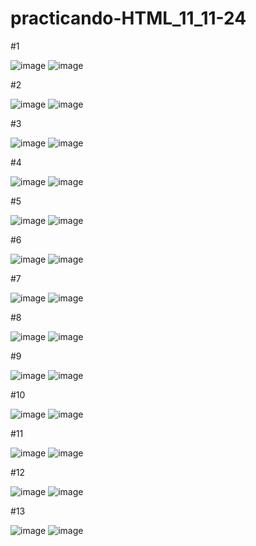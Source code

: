 # practicando-HTML_11_11-24

#1

![image](https://github.com/user-attachments/assets/17d18a7f-e5b1-4aed-8786-e4cc33708513)
![image](https://github.com/user-attachments/assets/b0c2b417-b688-4485-81bb-501e1c698c80)

#2

![image](https://github.com/user-attachments/assets/cf98ef1c-b078-41a7-9be3-9f390e4114f4)
![image](https://github.com/user-attachments/assets/c36540b8-bf2e-4d36-a4dc-2e1b83513935)

#3

![image](https://github.com/user-attachments/assets/aca89ade-dd6c-4148-b54c-afe4ad42e859)
![image](https://github.com/user-attachments/assets/0a5cfc51-0bd7-4f91-af12-f5cf4608affb)


#4

![image](https://github.com/user-attachments/assets/7f3846fa-df0a-423d-81dc-08857d6f77b4)
![image](https://github.com/user-attachments/assets/0998ca4d-57f2-40cc-aca8-0cbe3aa9881b)


#5

![image](https://github.com/user-attachments/assets/ab075b4c-d7ba-439a-bc49-df9997e7dca4)
![image](https://github.com/user-attachments/assets/c3707355-dc46-4014-876b-e662db1ef64a)


#6

![image](https://github.com/user-attachments/assets/2b280d20-da37-4ad2-a26d-517e07f9b33d)
![image](https://github.com/user-attachments/assets/d6448b00-1895-4411-bd08-fbdf9cec7ed9)

#7

![image](https://github.com/user-attachments/assets/643f7f19-2b46-497d-a222-b6ac477254f4)
![image](https://github.com/user-attachments/assets/54482e1e-1707-47eb-a78a-d9decb8fa876)



#8

![image](https://github.com/user-attachments/assets/44a87133-3dbe-495d-b66a-887b342397e4)
![image](https://github.com/user-attachments/assets/2314085f-d154-42ba-bf2e-f25c65522ca5)



#9

![image](https://github.com/user-attachments/assets/bfd37265-f765-4dfd-ba42-637f86704943)
![image](https://github.com/user-attachments/assets/8cd148ba-1461-480d-a8e8-c744f75890d1)


#10

![image](https://github.com/user-attachments/assets/fa018d01-625c-4ebb-8980-cf91866027a4)
![image](https://github.com/user-attachments/assets/6806a995-8a9c-4dc9-ba54-9efcc79630ae)


#11

![image](https://github.com/user-attachments/assets/cd4b61bb-b2ca-4a7c-9715-901738fb19b5)
![image](https://github.com/user-attachments/assets/30464573-6b42-4ab6-9484-fffb1247ef29)


#12

![image](https://github.com/user-attachments/assets/3bc33aa2-190a-42f5-bf7e-f7ee4329d4de)
![image](https://github.com/user-attachments/assets/9c36009b-db75-41d9-b9a5-f1619f5484ac)


#13

![image](https://github.com/user-attachments/assets/f45b86f1-ac2f-49e7-b851-c62b2dce7ef6)
![image](https://github.com/user-attachments/assets/e1200ff1-0f91-4f81-a898-5bc923a8d04b)





